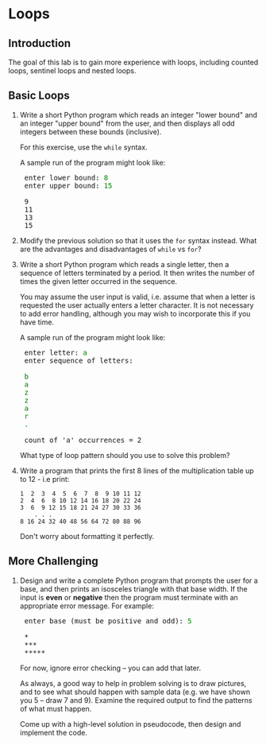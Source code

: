 # Loops

<!-- Adapted from 1631. Not sure if we'll have time to do both while and for loops all in one week... -->

## Introduction
The goal of this lab is to gain more experience with loops, including counted loops, sentinel loops and nested loops.

## Basic Loops

1. Write a short Python program which reads an integer "lower bound" and an integer "upper bound" from the user, and then displays all odd integers between these bounds (inclusive).

    For this exercise, use the `while` syntax.

    A sample run of the program might look like:

    <pre>
    enter lower bound: <span style="color: green">8</span>
    enter upper bound: <span style="color: green">15</span>

    9
    11
    13
    15</pre>

2. Modify the previous solution so that it uses the `for` syntax instead. What are the advantages and disadvantages of `while` vs `for`?

3. Write a short Python program which reads a single letter, then a sequence of letters terminated by a period. It then writes the number of times the given letter occurred in the sequence.

    You may assume the user input is valid, i.e. assume that when a letter is requested the user actually enters a letter character.  It is not necessary to add error handling, although you may wish to incorporate this if you have time.

    A sample run of the program might look like:

    <pre>
    enter letter: <span style="color: green">a</span>
    enter sequence of letters:

    <span style="color: green">b</span>
    <span style="color: green">a</span>
    <span style="color: green">z</span>
    <span style="color: green">z</span>
    <span style="color: green">a</span>
    <span style="color: green">r</span>
    <span style="color: green">.</span>

    count of 'a' occurrences = 2</pre>

    What type of loop pattern should you use to solve this problem?

4. Write a program that prints the first 8 lines of the multiplication table up to 12 - i.e print:

    ```plaintext
    1  2  3  4  5  6  7  8  9 10 11 12
    2  4  6  8 10 12 14 16 18 20 22 24
    3  6  9 12 15 18 21 24 27 30 33 36
        . . .
    8 16 24 32 40 48 56 64 72 80 88 96 
    ```
    
    Don't worry about formatting it perfectly.

## More Challenging
1. Design and write a complete Python program that prompts the user for a base, and then prints an isosceles triangle with that base width. If the input is **even** or **negative** then the program must terminate with an appropriate error message. For example:

    <pre>
    enter base (must be positive and odd): <span style="color: green">5</span>

    *
    ***
    *****</pre>

    For now, ignore error checking – you can add that later.

    As always, a good way to help in problem solving is to draw pictures, and to see what should happen with sample data (e.g. we have shown you 5 – draw 7 and 9). Examine the required output to find the patterns of what must happen.

    Come up with a high-level solution in pseudocode, then design and implement the code. 
